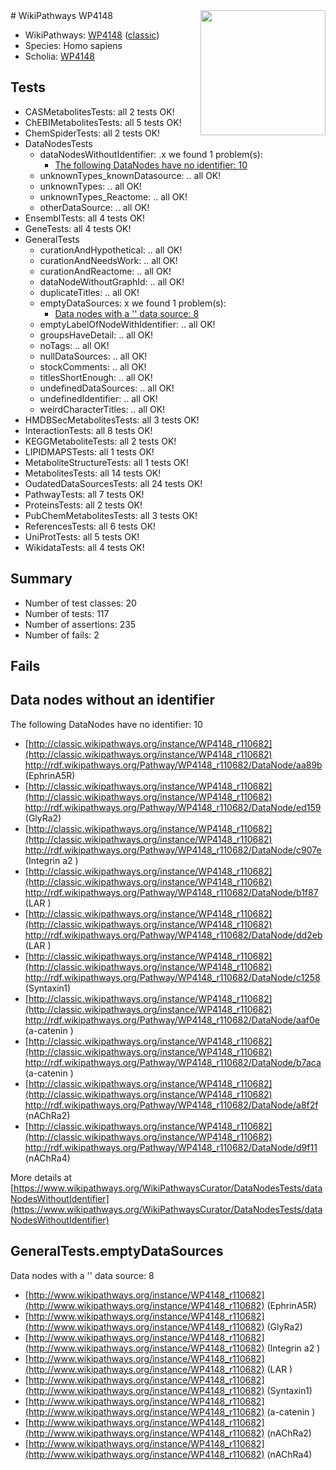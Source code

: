 <img style="float: right; width: 200px" src="https://upload.wikimedia.org/wikipedia/commons/thumb/8/83/Wplogo_with_text_500.png/640px-Wplogo_with_text_500.png" />
# WikiPathways WP4148

* WikiPathways: [WP4148](https://wikipathways.org/pathways/WP4148) ([classic](https://classic.wikipathways.org/instance/WP4148))
* Species: Homo sapiens
* Scholia: [WP4148](https://scholia.toolforge.org/wikipathways/WP4148)
## Tests
* CASMetabolitesTests: all 2 tests OK!
* ChEBIMetabolitesTests: all 5 tests OK!
* ChemSpiderTests: all 2 tests OK!
* DataNodesTests
    * dataNodesWithoutIdentifier: .x we found 1 problem(s):
        * [The following DataNodes have no identifier: 10](#8792c490)
    * unknownTypes_knownDatasource: .. all OK!
    * unknownTypes: .. all OK!
    * unknownTypes_Reactome: .. all OK!
    * otherDataSource: .. all OK!
* EnsemblTests: all 4 tests OK!
* GeneTests: all 4 tests OK!
* GeneralTests
    * curationAndHypothetical: .. all OK!
    * curationAndNeedsWork: .. all OK!
    * curationAndReactome: .. all OK!
    * dataNodeWithoutGraphId: .. all OK!
    * duplicateTitles: .. all OK!
    * emptyDataSources: x we found 1 problem(s):
        * [Data nodes with a '' data source: 8](#3d121fd3)
    * emptyLabelOfNodeWithIdentifier: .. all OK!
    * groupsHaveDetail: .. all OK!
    * noTags: .. all OK!
    * nullDataSources: .. all OK!
    * stockComments: .. all OK!
    * titlesShortEnough: .. all OK!
    * undefinedDataSources: .. all OK!
    * undefinedIdentifier: .. all OK!
    * weirdCharacterTitles: .. all OK!
* HMDBSecMetabolitesTests: all 3 tests OK!
* InteractionTests: all 8 tests OK!
* KEGGMetaboliteTests: all 2 tests OK!
* LIPIDMAPSTests: all 1 tests OK!
* MetaboliteStructureTests: all 1 tests OK!
* MetabolitesTests: all 14 tests OK!
* OudatedDataSourcesTests: all 24 tests OK!
* PathwayTests: all 7 tests OK!
* ProteinsTests: all 2 tests OK!
* PubChemMetabolitesTests: all 3 tests OK!
* ReferencesTests: all 6 tests OK!
* UniProtTests: all 5 tests OK!
* WikidataTests: all 4 tests OK!


## Summary

* Number of test classes: 20
* Number of tests: 117
* Number of assertions: 235
* Number of fails: 2

## Fails

<a name="8792c490" />

## Data nodes without an identifier

The following DataNodes have no identifier: 10

* [http://classic.wikipathways.org/instance/WP4148_r110682](http://classic.wikipathways.org/instance/WP4148_r110682) http://rdf.wikipathways.org/Pathway/WP4148_r110682/DataNode/aa89b (EphrinA5R)
* [http://classic.wikipathways.org/instance/WP4148_r110682](http://classic.wikipathways.org/instance/WP4148_r110682) http://rdf.wikipathways.org/Pathway/WP4148_r110682/DataNode/ed159 (GlyRa2)
* [http://classic.wikipathways.org/instance/WP4148_r110682](http://classic.wikipathways.org/instance/WP4148_r110682) http://rdf.wikipathways.org/Pathway/WP4148_r110682/DataNode/c907e (Integrin a2
)
* [http://classic.wikipathways.org/instance/WP4148_r110682](http://classic.wikipathways.org/instance/WP4148_r110682) http://rdf.wikipathways.org/Pathway/WP4148_r110682/DataNode/b1f87 (LAR
)
* [http://classic.wikipathways.org/instance/WP4148_r110682](http://classic.wikipathways.org/instance/WP4148_r110682) http://rdf.wikipathways.org/Pathway/WP4148_r110682/DataNode/dd2eb (LAR
)
* [http://classic.wikipathways.org/instance/WP4148_r110682](http://classic.wikipathways.org/instance/WP4148_r110682) http://rdf.wikipathways.org/Pathway/WP4148_r110682/DataNode/c1258 (Syntaxin1)
* [http://classic.wikipathways.org/instance/WP4148_r110682](http://classic.wikipathways.org/instance/WP4148_r110682) http://rdf.wikipathways.org/Pathway/WP4148_r110682/DataNode/aaf0e (a-catenin
)
* [http://classic.wikipathways.org/instance/WP4148_r110682](http://classic.wikipathways.org/instance/WP4148_r110682) http://rdf.wikipathways.org/Pathway/WP4148_r110682/DataNode/b7aca (a-catenin
)
* [http://classic.wikipathways.org/instance/WP4148_r110682](http://classic.wikipathways.org/instance/WP4148_r110682) http://rdf.wikipathways.org/Pathway/WP4148_r110682/DataNode/a8f2f (nAChRa2)
* [http://classic.wikipathways.org/instance/WP4148_r110682](http://classic.wikipathways.org/instance/WP4148_r110682) http://rdf.wikipathways.org/Pathway/WP4148_r110682/DataNode/d9f11 (nAChRa4)


More details at [https://www.wikipathways.org/WikiPathwaysCurator/DataNodesTests/dataNodesWithoutIdentifier](https://www.wikipathways.org/WikiPathwaysCurator/DataNodesTests/dataNodesWithoutIdentifier)

<a name="3d121fd3" />

## GeneralTests.emptyDataSources

Data nodes with a '' data source: 8

* [http://www.wikipathways.org/instance/WP4148_r110682](http://www.wikipathways.org/instance/WP4148_r110682) (EphrinA5R)
* [http://www.wikipathways.org/instance/WP4148_r110682](http://www.wikipathways.org/instance/WP4148_r110682) (GlyRa2)
* [http://www.wikipathways.org/instance/WP4148_r110682](http://www.wikipathways.org/instance/WP4148_r110682) (Integrin a2
)
* [http://www.wikipathways.org/instance/WP4148_r110682](http://www.wikipathways.org/instance/WP4148_r110682) (LAR
)
* [http://www.wikipathways.org/instance/WP4148_r110682](http://www.wikipathways.org/instance/WP4148_r110682) (Syntaxin1)
* [http://www.wikipathways.org/instance/WP4148_r110682](http://www.wikipathways.org/instance/WP4148_r110682) (a-catenin
)
* [http://www.wikipathways.org/instance/WP4148_r110682](http://www.wikipathways.org/instance/WP4148_r110682) (nAChRa2)
* [http://www.wikipathways.org/instance/WP4148_r110682](http://www.wikipathways.org/instance/WP4148_r110682) (nAChRa4)


